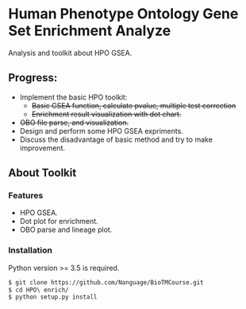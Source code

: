 # Human Phenotype Ontology Gene Set Enrichment Analyze

Analysis and toolkit about HPO GSEA.

## Progress:

- Implement the basic HPO toolkit:
    + <del>Basic GSEA function, calculate pvalue, multiple test correction</del>
    + <del>Enrichment result visualization with dot chart.</del>
- <del>OBO file parse, and visualization.</del>
- Design and perform some HPO GSEA expriments.
- Discuss the disadvantage of basic method and try to make improvement.

## About Toolkit

### Features

+ HPO GSEA.
+ Dot plot for enrichment.
+ OBO parse and lineage plot.

### Installation

Python version >= 3.5 is required.

```bash
$ git clone https://github.com/Nanguage/BioTMCourse.git
$ cd HPO\ enrich/
$ python setup.py install
```
